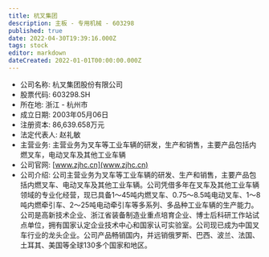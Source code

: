```yaml
---
title: 杭叉集团
description: 主板 - 专用机械 - 603298
published: true
date: 2022-04-30T19:39:16.000Z
tags: stock
editor: markdown
dateCreated: 2022-01-01T00:00:00.000Z
---
```


- 公司名称: 杭叉集团股份有限公司
- 股票代码: 603298.SH
- 所在地: 浙江 - 杭州市
- 成立日期: 2003年05月06日
- 注册资本: 86,639.658万元
- 法定代表人: 赵礼敏
- 主营业务: 主营业务为叉车等工业车辆的研发，生产和销售，主要产品包括内燃叉车，电动叉车及其他工业车辆
- 公司官网: [www.zjhc.cn](www.zjhc.cn)
- 公司介绍: 公司主营业务为叉车等工业车辆的研发、生产和销售，主要产品包括内燃叉车、电动叉车及其他工业车辆。公司凭借多年在叉车及其他工业车辆领域的专业化经营，现已具备1～45吨内燃叉车、0.75～8.5吨电动叉车、1～8吨内燃牵引车、2～25吨电动牵引车等多系列、多品种工业车辆的生产能力。公司是高新技术企业、浙江省装备制造业重点培育企业、博士后科研工作站试点单位，拥有国家认定企业技术中心和国家认可实验室。公司现已成为中国叉车行业的龙头企业。公司产品畅销国内，并远销俄罗斯、巴西、波兰、法国、土耳其、美国等全球130多个国家和地区。


